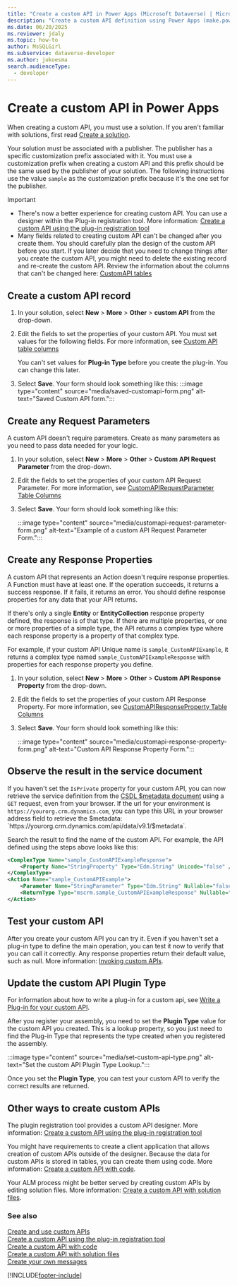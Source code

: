 ```yaml
---
title: "Create a custom API in Power Apps (Microsoft Dataverse) | Microsoft Docs"
description: "Create a custom API definition using Power Apps (make.powerapps.com)"
ms.date: 06/20/2025
ms.reviewer: jdaly
ms.topic: how-to
author: MsSQLGirl
ms.subservice: dataverse-developer
ms.author: jukoesma
search.audienceType: 
  - developer
---
```

# Create a custom API in Power Apps

When creating a custom API, you must use a solution. If you aren't familiar with solutions, first read [Create a solution](../../maker/data-platform/create-solution.md).

Your solution must be associated with a publisher. The publisher has a specific customization prefix associated with it. You must use a customization prefix when creating a custom API and this prefix should be the same used by the publisher of your solution. The following instructions use the value `sample` as the customization prefix because it's the one set for the publisher.

> [!IMPORTANT]
> - There's now a better experience for creating custom API. You can use a designer within the Plug-in registration tool. More information: [Create a custom API using the plug-in registration tool](create-custom-api-prt.md)
> - Many fields related to creating custom API can't be changed after you create them. You should carefully plan the design of the custom API before you start. If you later decide that you need to change things after you create the custom API, you might need to delete the existing record and re-create the custom API. Review the information about the columns that can't be changed here: [CustomAPI tables](custom-api-tables.md)

## Create a custom API record

1. In your solution, select **New** > **More** > **Other** > **custom API** from the drop-down.
1. Edit the fields to set the properties of your custom API. You must set values for the following fields. For more information, see  [Custom API table columns](custom-api-tables.md#custom-api-table-columns)
    
    You can't set values for **Plug-in Type** before you create the plug-in. You can change this later.

1. Select **Save**. Your form should look something like this:
    :::image type="content" source="media/saved-customapi-form.png" alt-text="Saved Custom API form.":::


## Create any Request Parameters

A custom API doesn't require parameters. Create as many parameters as you need to pass data needed for your logic.

1. In your solution, select **New** > **More** > **Other** > **Custom API Request Parameter** from the drop-down.
1. Edit the fields to set the properties of your custom API Request Parameter. For more information, see [CustomAPIRequestParameter Table Columns](custom-api-tables.md#customapirequestparameter-table-columns)

1. Select **Save**. Your form should look something like this:

    :::image type="content" source="media/customapi-request-parameter-form.png" alt-text="Example of a custom API Request Parameter Form.":::


## Create any Response Properties

A custom API that represents an Action doesn't require response properties. A Function must have at least one. If the operation succeeds, it returns a success response. If it fails, it returns an error. You should define response properties for any data that your API returns.

If there's only a single **Entity** or **EntityCollection** response property defined, the response is of that type. If there are multiple properties, or one or more properties of a simple type, the API returns a complex type where each response property is a property of that complex type.

For example, if your custom API Unique name is `sample_CustomAPIExample`, it returns a complex type named `sample_CustomAPIExampleResponse` with properties for each response property you define.

1. In your solution, select **New** > **More** > **Other** > **Custom API Response Property** from the drop-down.
1. Edit the fields to set the properties of your custom API Response Property. For more information, see [CustomAPIResponseProperty Table Columns](customapiresponseproperty-table-columns.md)

1. Select **Save**. Your form should look something like this:

    :::image type="content" source="media/customapi-response-property-form.png" alt-text="Custom API Response Property Form.":::

## Observe the result in the service document

If you haven't set the `IsPrivate` property for your custom API, you can now retrieve the service definition from the [CSDL $metadata document](webapi/web-api-service-documents.md#csdl-metadata-document) using a `GET` request, even from your browser. If the url for your environment is `https://yourorg.crm.dynamics.com`, you can type this URL in your browser address field to retrieve the $metadata: `https://yourorg.crm.dynamics.com/api/data/v9.1/$metadata`.

Search the result to find the name of the custom API. For example, the API defined using the steps above looks like this:

```xml
<ComplexType Name="sample_CustomAPIExampleResponse">
    <Property Name="StringProperty" Type="Edm.String" Unicode="false" />
</ComplexType>
<Action Name="sample_CustomAPIExample">
    <Parameter Name="StringParameter" Type="Edm.String" Nullable="false" Unicode="false" />
    <ReturnType Type="mscrm.sample_CustomAPIExampleResponse" Nullable="false" />
</Action>
```


## Test your custom API

After you create your custom API you can try it. Even if you haven't set a plug-in type to define the main operation, you can test it now to verify that you can call it correctly. Any response properties return their default value, such as null. More information: [Invoking custom APIs](custom-api.md#invoking-custom-apis).


## Update the custom API Plugin Type

For information about how to write a plug-in for a custom api, see [Write a Plug-in for your custom API](custom-api.md#write-a-plug-in-for-your-custom-api).

After you register your assembly, you need to set the **Plugin Type** value for the custom API you created. This is a lookup property, so you just need to find the Plug-in Type that represents the type created when you registered the assembly.

:::image type="content" source="media/set-custom-api-type.png" alt-text="Set the custom API Plugin Type Lookup.":::

Once you set the **Plugin Type**, you can test your custom API to verify the correct results are returned.

## Other ways to create custom APIs

The plugin registration tool provides a custom API designer. More information: [Create a custom API using the plug-in registration tool](create-custom-api-prt.md)

You might have requirements to create a client application that allows creation of custom APIs outside of the designer. Because the data for custom APIs is stored in tables, you can create them using code. More information: [Create a custom API with code](create-custom-api-with-code.md).

Your ALM process might be better served by creating custom APIs by editing solution files. More information: [Create a custom API with solution files](create-custom-api-solution.md).

### See also

[Create and use custom APIs](custom-api.md)<br />
[Create a custom API using the plug-in registration tool](create-custom-api-prt.md)<br />
[Create a custom API with code](create-custom-api-with-code.md)<br />
[Create a custom API with solution files](create-custom-api-solution.md)<br />
[Create your own messages](custom-actions.md)<br />


[!INCLUDE[footer-include](../../includes/footer-banner.md)]

